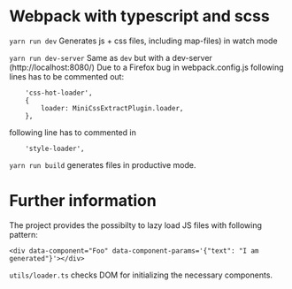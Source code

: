 # Webpack with typescript and scss

`yarn run dev`
Generates js + css files, including map-files) in watch mode

`yarn run dev-server`
Same as `dev` but with a dev-server (http://localhost:8080/)
Due to a Firefox bug in webpack.config.js following lines has to be commented out:

```
    'css-hot-loader',
    {
        loader: MiniCssExtractPlugin.loader,
    },
```

following line has to commented in

```
    'style-loader',
```

`yarn run build`
generates files in productive mode.

# Further information
The project provides the possibilty to lazy load JS files with following pattern:

```
<div data-component="Foo" data-component-params='{"text": "I am generated"}'></div>
```

`utils/loader.ts` checks DOM for initializing the necessary components.

